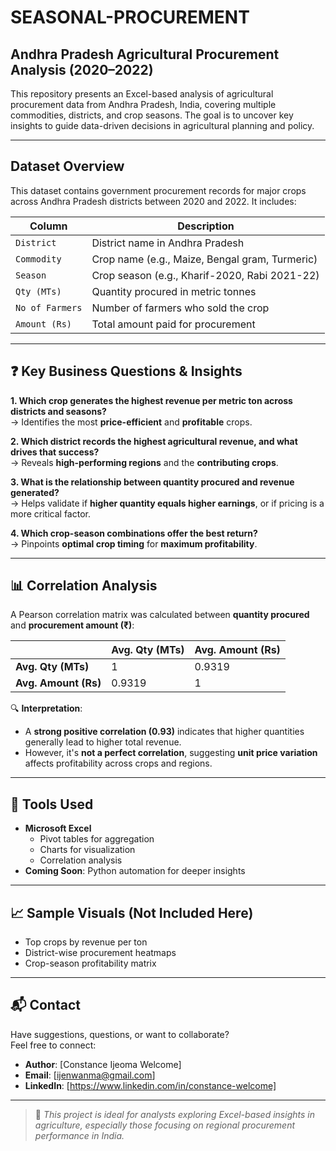# SEASONAL-PROCUREMENT
## Andhra Pradesh Agricultural Procurement Analysis (2020–2022)

This repository presents an Excel-based analysis of agricultural procurement data from Andhra Pradesh, India, covering multiple commodities, districts, and crop seasons. The goal is to uncover key insights to guide data-driven decisions in agricultural planning and policy.

---

## Dataset Overview

This dataset contains government procurement records for major crops across Andhra Pradesh districts between 2020 and 2022. It includes:

| Column             | Description |
|--------------------|-------------|
| `District`         | District name in Andhra Pradesh |
| `Commodity`        | Crop name (e.g., Maize, Bengal gram, Turmeric) |
| `Season`           | Crop season (e.g., Kharif-2020, Rabi 2021-22) |
| `Qty (MTs)`        | Quantity procured in metric tonnes |
| `No of Farmers`    | Number of farmers who sold the crop |
| `Amount (Rs)`      | Total amount paid for procurement |

---

## ❓ Key Business Questions & Insights

**1. Which crop generates the highest revenue per metric ton across districts and seasons?**  
→ Identifies the most **price-efficient** and **profitable** crops.

**2. Which district records the highest agricultural revenue, and what drives that success?**  
→ Reveals **high-performing regions** and the **contributing crops**.

**3. What is the relationship between quantity procured and revenue generated?**  
→ Helps validate if **higher quantity equals higher earnings**, or if pricing is a more critical factor.

**4. Which crop-season combinations offer the best return?**  
→ Pinpoints **optimal crop timing** for **maximum profitability**.

---

## 📊 Correlation Analysis

A Pearson correlation matrix was calculated between **quantity procured** and **procurement amount (₹)**:

|                          | Avg. Qty (MTs) | Avg. Amount (Rs) |
|--------------------------|----------------|------------------|
| **Avg. Qty (MTs)**       | 1              | 0.9319           |
| **Avg. Amount (Rs)**     | 0.9319         | 1                |

🔍 **Interpretation**:
- A **strong positive correlation (0.93)** indicates that higher quantities generally lead to higher total revenue.
- However, it's **not a perfect correlation**, suggesting **unit price variation** affects profitability across crops and regions.

---

## 🧰 Tools Used

- **Microsoft Excel**  
  - Pivot tables for aggregation
  - Charts for visualization
  - Correlation analysis
- **Coming Soon**: Python automation for deeper insights

---

## 📈 Sample Visuals (Not Included Here)
- Top crops by revenue per ton
- District-wise procurement heatmaps
- Crop-season profitability matrix

---

## 📬 Contact

Have suggestions, questions, or want to collaborate?  
Feel free to connect:

- **Author**: [Constance Ijeoma Welcome]
- **Email**: [ijenwanma@gmail.com]
- **LinkedIn**: [https://www.linkedin.com/in/constance-welcome]

---

> 📌 *This project is ideal for analysts exploring Excel-based insights in agriculture, especially those focusing on regional procurement performance in India.*

